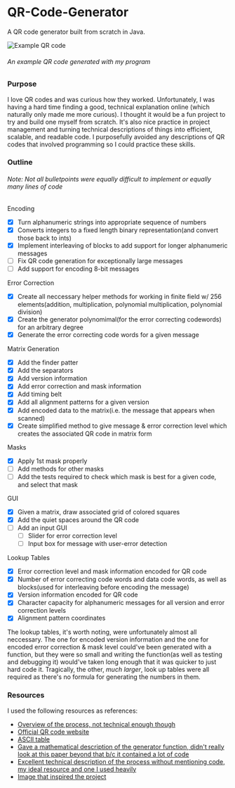 # QR-Code-Generator
A QR code generator built from scratch in Java.

![Example QR code](https://i.imgur.com/uLuj3mp.png)
###### An example QR code generated with my program


### Purpose
I love QR codes and was curious how they worked. Unfortunately, I was having a hard time finding a good, technical explanation online
(which naturally only made me more curious). I thought it would be a fun project to try and build one myself from scratch. It's also 
nice practice in project management and turning technical descriptions of things into efficient, scalable, and readable code. I purposefully avoided any descriptions of QR codes that involved programming so I could practice these skills.

### Outline
###### Note: Not all bulletpoints were equally difficult to implement or equally many lines of code
Encoding
- [x] Turn alphanumeric strings into appropriate sequence of numbers
- [x] Converts integers to a fixed length binary representation(and convert those back to ints)
- [x] Implement interleaving of blocks to add support for longer alphanumeric messages
- [ ] Fix QR code generation for exceptionally large messages
- [ ] Add support for encoding 8-bit messages

Error Correction
- [x] Create all neccessary helper methods for working in finite field w/ 256 elements(addition, multiplication, polynomial multiplication, polynomial division)
- [x] Create the generator polynomimal(for the error correcting codewords) for an arbitrary degree
- [x] Generate the error correcting code words for a given message

Matrix Generation
- [x] Add the finder patter
- [x] Add the separators
- [x] Add version information
- [x] Add error correction and mask information
- [x] Add timing belt
- [x] Add all alignment patterns for a given version
- [x] Add encoded data to the matrix(i.e. the message that appears when scanned)
- [x] Create simplified method to give message & error correction level which creates the associated QR code in matrix form

Masks
- [x] Apply 1st mask properly
- [ ] Add methods for other masks
- [ ] Add the tests required to check which mask is best for a given code, and select that mask

GUI
- [x] Given a matrix, draw associated grid of colored squares
- [x] Add the quiet spaces around the QR code
- [ ] Add an input GUI
     - [ ] Slider for error correction level
     - [ ] Input box for message with user-error detection
     
Lookup Tables
- [x] Error correction level and mask information encoded for QR code
- [x] Number of error correcting code words and data code words, as well as blocks(used for interleaving before encoding the message)
- [x] Version information encoded for QR code
- [x] Character capacity for alphanumeric messages for all version and error correction levels
- [x] Alignment pattern coordinates

The lookup tables, it's worth noting, were unfortunately almost all neccessary. The one for encoded version information and the one for encoded error correction & mask level could've been generated with a function, but they were so small and writing the function(as well as testing and debugging it) would've taken long enough that it was quicker to just hard code it. Tragically, the other, *much larger*,  look up tables were all required as there's no formula for generating the numbers in them.



### Resources
I used the following resources as references:
- [Overview of the process, not technical enough though](http://www.swetake.com/qrcode/qr1_en.html)
- [Official QR code website](https://www.qrcode.com/en/)
- [ASCII table](https://www.cs.cmu.edu/~pattis/15-1XX/common/handouts/ascii.html)
- [Gave a mathematical description of the generator function, didn't really look at this paper beyond that b/c it contained a lot of  code](https://www.stthomas.edu/media/collegeofartsandsciences/mathematics/pdf/2017AndersonGroupBarlandCAMReport.pdf)
- [Excellent technical description of the process without mentioning code, my ideal resource and one I used heavily](https://www.thonky.com/qr-code-tutorial/introduction)
- [Image that inspired the project](https://i.redd.it/hcuq4rpn2xs21.png)
